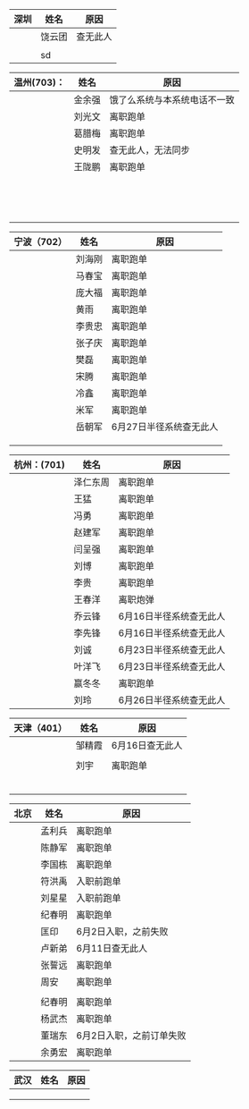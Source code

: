 

| 深圳 | 姓名   | 原因     |
| ---- | ------ | -------- |
|      | 饶云团 | 查无此人 |
|      |        |          |
|      | sd     |          |



| 温州(703)： | 姓名   | 原因                         |
| ----------- | ------ | ---------------------------- |
|             | 金余强 | 饿了么系统与本系统电话不一致 |
|             | 刘光文 | 离职跑单                     |
|             | 葛腊梅 | 离职跑单                     |
|             | 史明发 | 查无此人，无法同步           |
|             | 王陇鹏 | 离职跑单                     |
|             |        |                              |
|             |        |                              |
|             |        |                              |
|             |        |                              |
|             |        |                              |
|             |        |                              |
|             |        |                              |
|             |        |                              |
|             |        |                              |
|             |        |                              |
|             |        |                              |
|             |        |                              |
|             |        |                              |
|             |        |                              |

| 宁波（702） | 姓名   | 原因                    |
| ----------- | ------ | ----------------------- |
|             | 刘海刚 | 离职跑单                |
|             | 马春宝 | 离职跑单                |
|             | 庞大福 | 离职跑单                |
|             | 黄雨   | 离职跑单                |
|             | 李贵忠 | 离职跑单                |
|             | 张子庆 | 离职跑单                |
|             | 樊磊   | 离职跑单                |
|             | 宋腾   | 离职跑单                |
|             | 冷鑫   | 离职跑单                |
|             | 米军   | 离职跑单                |
|             | 岳朝军 | 6月27日半径系统查无此人 |
|             |        |                         |
|             |        |                         |
|             |        |                         |

| 杭州：(701) | 姓名     | 原因                    |
| ----------- | -------- | ----------------------- |
|             | 泽仁东周 | 离职跑单                |
|             | 王猛     | 离职跑单                |
|             | 冯勇     | 离职跑单                |
|             | 赵建军   | 离职跑单                |
|             | 闫呈强   | 离职跑单                |
|             | 刘博     | 离职跑单                |
|             | 李贵     | 离职跑单                |
|             | 王春洋   | 离职炮弹                |
|             | 乔云锋   | 6月16日半径系统查无此人 |
|             | 李先锋   | 6月16日半径系统查无此人 |
|             | 刘诚     | 6月23日半径系统查无此人 |
|             | 叶洋飞   | 6月23日半径系统查无此人 |
|             | 赢冬冬   | 离职跑单                |
|             | 刘玲     | 6月26日半径系统查无此人 |

| 天津（401） | 姓名   | 原因            |
| ----------- | ------ | --------------- |
|             | 邹精霞 | 6月16日查无此人 |
|             |        |                 |
|             | 刘宇   | 离职跑单        |
|             |        |                 |
|             |        |                 |
|             |        |                 |
|             |        |                 |
|             |        |                 |
|             |        |                 |

| 北京 | 姓名   | 原因                     |
| ---- | ------ | ------------------------ |
|      | 孟利兵 | 离职跑单                 |
|      | 陈静军 | 离职跑单                 |
|      | 李国栋 | 离职跑单                 |
|      | 符洪禹 | 入职前跑单               |
|      | 刘星星 | 入职前跑单               |
|      | 纪春明 | 离职跑单                 |
|      | 匡印   | 6月2日入职，之前失败     |
|      | 卢新弟 | 6月11日查无此人          |
|      | 张誓远 | 离职跑单                 |
|      | 周安   | 离职跑单                 |
|      |        |                          |
|      | 纪春明 | 离职跑单                 |
|      | 杨武杰 | 离职跑单                 |
|      | 董瑞东 | 6月2日入职，之前订单失败 |
|      | 余勇宏 | 离职跑单                 |

| 武汉 | 姓名 | 原因 |
| ---- | ---- | ---- |
|      |      |      |
|      |      |      |
|      |      |      |

